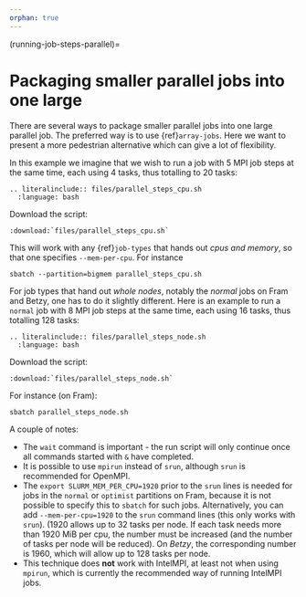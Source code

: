 ```yaml
---
orphan: true
---
```


(running-job-steps-parallel)=

# Packaging smaller parallel jobs into one large

There are several ways to package smaller parallel jobs into one large
parallel job. The preferred way is to use {ref}`array-jobs`.
Here we want to present a more pedestrian alternative which can give a
lot of flexibility.

In this example we imagine that we wish to run a job with 5 MPI job steps
at the same time, each using 4 tasks, thus totalling to 20 tasks:

```{eval-rst}
.. literalinclude:: files/parallel_steps_cpu.sh
  :language: bash
```

Download the script:
```{eval-rst}
:download:`files/parallel_steps_cpu.sh`
```

This will work with any {ref}`job-types` that hands out _cpus
and memory_, so that one specifies `--mem-per-cpu`.  For instance

    sbatch --partition=bigmem parallel_steps_cpu.sh

For job types that hand out _whole nodes_, notably the _normal_ jobs
on Fram and Betzy, one has to do it slightly different.  Here is an example to
run a `normal` job with 8 MPI job steps at the same time, each using
16 tasks, thus totalling 128 tasks:

```{eval-rst}
.. literalinclude:: files/parallel_steps_node.sh
  :language: bash
```

Download the script:
```{eval-rst}
:download:`files/parallel_steps_node.sh`
```

For instance (on Fram):

    sbatch parallel_steps_node.sh

A couple of notes:

- The `wait` command is important - the run script will only continue once
  all commands started with `&` have completed.
- It is possible to use `mpirun` instead of `srun`, although `srun` is
  recommended for OpenMPI.
- The `export SLURM_MEM_PER_CPU=1920` prior to the `srun` lines is
  needed for jobs in the `normal` or `optimist` partitions on Fram, because it
  is not possible to specify this to `sbatch` for such jobs.
  Alternatively, you can add `--mem-per-cpu=1920` to the `srun`
  command lines (this only works with `srun`).  (1920 allows up to 32
  tasks per node.  If each task needs more than 1920 MiB per cpu, the
  number must be increased (and the number of tasks per node will be
  reduced).  On *Betzy*, the corresponding number is 1960, which will
  allow up to 128 tasks per node.
- This technique does **not** work with IntelMPI, at least not when using
  `mpirun`, which is currently the recommended way of running IntelMPI jobs.
